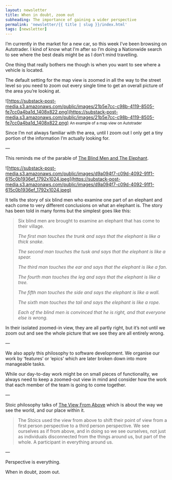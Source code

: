 ```yaml
---
layout: newsletter
title: When in doubt, zoom out
subheading: The importance of gaining a wider perspective
permalink: 'newsletter/{{ title | slug }}/index.html'
tags: [newsletter]
---
```


I’m currently in the market for a new car, so this week I’ve been browsing on Autotrader. I kind of know what I’m after so I’m doing a Nationwide search to see where the best deals might be as I don’t mind travelling.

One thing that really bothers me though is when you want to see where a vehicle is located.

The default setting for the map view is zoomed in all the way to the street level so you need to zoom out every single time to get an overall picture of the area you’re looking at.

![https://substack-post-media.s3.amazonaws.com/public/images/21b5e7cc-c98b-4119-8505-fe7cc0a4ba1d_1408x822.png](https://substack-post-media.s3.amazonaws.com/public/images/21b5e7cc-c98b-4119-8505-fe7cc0a4ba1d_1408x822.png) <small>An example of a map view on Autotrader</small>

Since I’m not always familiar with the area, until I zoom out I only get a tiny portion of the information I’m actually looking for.

—

This reminds me of the parable of [The Blind Men and The Elephant](https://en.wikipedia.org/wiki/Blind_men_and_an_elephant).

![https://substack-post-media.s3.amazonaws.com/public/images/d9a094f7-c09d-4092-91f1-615c0b1936ef_1792x1024.jpeg](https://substack-post-media.s3.amazonaws.com/public/images/d9a094f7-c09d-4092-91f1-615c0b1936ef_1792x1024.jpeg)

It tells the story of six blind men who examine one part of an elephant and each come to very different conclusions on what an elephant is. The story has been told in many forms but the simplest goes like this:

> Six blind men are brought to examine an elephant that has come to their village.
> 
> *The first man touches the trunk and says that the elephant is like a thick snake.*
> 
> *The second man touches the tusk and says that the elephant is like a spear.*
> 
> *The third man touches the ear and says that the elephant is like a fan.*
> 
> *The fourth man touches the leg and says that the elephant is like a tree.*
> 
> *The fifth man touches the side and says the elephant is like a wall.*
> 
> *The sixth man touches the tail and says the elephant is like a rope.*
> 
> *Each of the blind men is convinced that he is right, and that everyone else is wrong.*
> 

In their isolated zoomed-in view, they are all partly right, but it’s not until we zoom out and see the whole picture that we see they are all entirely wrong.

—

We also apply this philosophy to software development. We organise our work by ‘features’ or ‘epics’ which are later broken down into more manageable tasks.

While our day-to-day work might be on small pieces of functionality, we always need to keep a zoomed-out view in mind and consider how the work that each member of the team is going to come together.

—

Stoic philosophy talks of [The View From Above](https://www.orionphilosophy.com/stoic-blog/view-from-above) which is about the way we see the world, and our place within it.

> The Stoics used the view from above to shift their point of view from a first person perspective to a third person perspective. We see ourselves as if from above, and in doing so we see ourselves, not just as individuals disconnected from the things around us, but part of the whole. A participant in everything around us.

—

Perspective is everything.

When in doubt, zoom out.